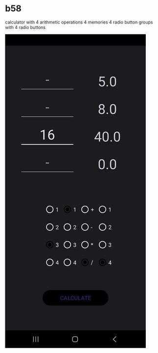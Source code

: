 # b58
calculator with 4 arithmetic operations 4 memories 4 radio button groups with 4 radio buttons

![frl](b58.jpg)
